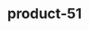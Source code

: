---
title: "product-51"
description: Lorem ipsum dolor sit amet, consectetur adipiscing elit, sed do eiusmod tempor incididunt ut labore et dolore magna aliqua. Ut enim ad minim veniam, quis nostrud exercitation ullamco laboris nisi ut aliquip ex ea commodo consequat. Duis aute irure dolor in reprehenderit in voluptate velit esse cillum dolore eu fugiat nulla pariatur. Excepteur sint occaecat cupidatat non proident, sunt in culpa qui officia deserunt mollit anim id est laborum.
img: src/assets/images/products/asala/product-51.webp
family: [asala-products]
price: 75.99
priceDiscount: 0
weight: 2.00051
rating: 100
id: Jao6Vqv1XJAv
---